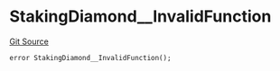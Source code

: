 # StakingDiamond\_\_InvalidFunction

[Git Source](https://github.com/VaporFi/liquid-staking/blob/5d323fd7888bb01e362cdf4c980f8c20b18b712f/src/LiquidMiningDiamond.sol)

```solidity
error StakingDiamond__InvalidFunction();
```

